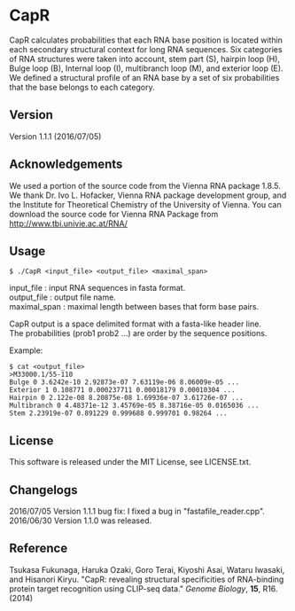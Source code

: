 # CapR
CapR calculates probabilities that each RNA base position is located within each secondary structural context for long RNA sequences. Six categories of RNA structures were taken into account, stem part (S), hairpin loop (H), Bulge loop (B), Internal loop (I), multibranch loop (M), and exterior loop (E). We defined a structural profile of an RNA base by a set of six probabilities that the base belongs to each category. 

## Version
Version 1.1.1 (2016/07/05)

## Acknowledgements
We used a portion of the source code from the Vienna RNA package 1.8.5. We thank Dr. Ivo L. Hofacker, Vienna RNA package development group, and the Institute for Theoretical Chemistry of the University of Vienna. You can download the source code for Vienna RNA Package from http://www.tbi.univie.ac.at/RNA/

## Usage
```shell
$ ./CapR <input_file> <output_file> <maximal_span>
```

input_file : input RNA sequences in fasta format.  
output_file : output file name.  
maximal_span  : maximal length between bases that form base pairs.  

CapR output is a space delimited format with a fasta-like header line.  
The probabilities (prob1 prob2 ...) are order by the sequence positions.  

Example:  
```shell
$ cat <output_file>
>M33000.1/55-110  
Bulge 0 3.6242e-10 2.92873e-07 7.63119e-06 8.06009e-05 ...  
Exterior 1 0.108771 0.000237711 0.00018179 0.00010304 ...  
Hairpin 0 2.122e-08 8.20875e-08 1.69936e-07 3.61726e-07 ...  
Multibranch 0 4.48371e-12 3.45769e-05 8.38716e-05 0.0165036 ...  
Stem 2.23919e-07 0.891229 0.999688 0.999701 0.98264 ...  
```

## License
This software is released under the MIT License, see LICENSE.txt.

## Changelogs
2016/07/05 Version 1.1.1 bug fix: I fixed a bug in "fastafile_reader.cpp".  
2016/06/30 Version 1.1.0 was released.


## Reference
Tsukasa Fukunaga, Haruka Ozaki, Goro Terai, Kiyoshi Asai, Wataru Iwasaki, and Hisanori Kiryu. "CapR: revealing structural specificities of RNA-binding protein target recognition using CLIP-seq data." *Genome Biology*, **15**, R16. (2014)
